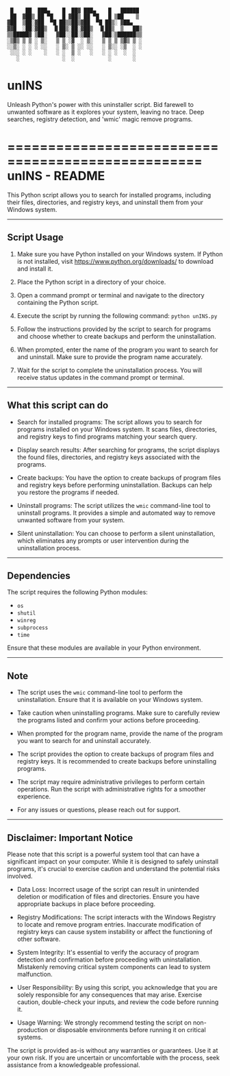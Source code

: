      █    ██  ███▄    █  ██▓ ███▄    █   ██████ 
     ██  ▓██▒ ██ ▀█   █ ▓██▒ ██ ▀█   █ ▒██    ▒ 
    ▓██  ▒██░▓██  ▀█ ██▒▒██▒▓██  ▀█ ██▒░ ▓██▄   
    ▓▓█  ░██░▓██▒  ▐▌██▒░██░▓██▒  ▐▌██▒  ▒   ██▒
    ▒▒█████▓ ▒██░   ▓██░░██░▒██░   ▓██░▒██████▒▒
    ░▒▓▒ ▒ ▒ ░ ▒░   ▒ ▒ ░▓  ░ ▒░   ▒ ▒ ▒ ▒▓▒ ▒ ░
    ░░▒░ ░ ░ ░ ░░   ░ ▒░ ▒ ░░ ░░   ░ ▒░░ ░▒  ░ ░
     ░░░ ░ ░    ░   ░ ░  ▒ ░   ░   ░ ░ ░  ░  ░  
       ░              ░  ░           ░       ░  
                                                

# unINS
Unleash Python's power with this uninstaller script. Bid farewell to unwanted software as it explores your system, leaving no trace. Deep searches, registry detection, and 'wmic' magic remove programs.

==================================================
unINS - README
==================================================

This Python script allows you to search for installed programs, including their files, directories, and registry keys, and uninstall them from your Windows system.

---------------------------------------------------------------------------
Script Usage
---------------------------------------------------------------------------

1. Make sure you have Python installed on your Windows system. If Python is not installed, visit https://www.python.org/downloads/ to download and install it.

2. Place the Python script in a directory of your choice.

3. Open a command prompt or terminal and navigate to the directory containing the Python script.

4. Execute the script by running the following command: `python unINS.py`

5. Follow the instructions provided by the script to search for programs and choose whether to create backups and perform the uninstallation.

6. When prompted, enter the name of the program you want to search for and uninstall. Make sure to provide the program name accurately.

7. Wait for the script to complete the uninstallation process. You will receive status updates in the command prompt or terminal.

---------------------------------------------------------------------------
What this script can do
---------------------------------------------------------------------------

- Search for installed programs: The script allows you to search for programs installed on your Windows system. It scans files, directories, and registry keys to find programs matching your search query.

- Display search results: After searching for programs, the script displays the found files, directories, and registry keys associated with the programs.

- Create backups: You have the option to create backups of program files and registry keys before performing uninstallation. Backups can help you restore the programs if needed.

- Uninstall programs: The script utilizes the `wmic` command-line tool to uninstall programs. It provides a simple and automated way to remove unwanted software from your system.

- Silent uninstallation: You can choose to perform a silent uninstallation, which eliminates any prompts or user intervention during the uninstallation process.

---------------------------------------------------------------------------
Dependencies
---------------------------------------------------------------------------

The script requires the following Python modules:

- `os`
- `shutil`
- `winreg`
- `subprocess`
- `time`

Ensure that these modules are available in your Python environment.

---------------------------------------------------------------------------
Note
---------------------------------------------------------------------------

- The script uses the `wmic` command-line tool to perform the uninstallation. Ensure that it is available on your Windows system.

- Take caution when uninstalling programs. Make sure to carefully review the programs listed and confirm your actions before proceeding.

- When prompted for the program name, provide the name of the program you want to search for and uninstall accurately.

- The script provides the option to create backups of program files and registry keys. It is recommended to create backups before uninstalling programs.

- The script may require administrative privileges to perform certain operations. Run the script with administrative rights for a smoother experience.

- For any issues or questions, please reach out for support.

---------------------------------------------------------------------------
Disclaimer: Important Notice
---------------------------------------------------------------------------

Please note that this script is a powerful system tool that can have a significant impact on your computer. While it is designed to safely uninstall programs, it's crucial to exercise caution and understand the potential risks involved.

- Data Loss: Incorrect usage of the script can result in unintended deletion or modification of files and directories. Ensure you have appropriate backups in place before proceeding.

- Registry Modifications: The script interacts with the Windows Registry to locate and remove program entries. Inaccurate modification of registry keys can cause system instability or affect the functioning of other software.

- System Integrity: It's essential to verify the accuracy of program detection and confirmation before proceeding with uninstallation. Mistakenly removing critical system components can lead to system malfunction.

- User Responsibility: By using this script, you acknowledge that you are solely responsible for any consequences that may arise. Exercise caution, double-check your inputs, and review the code before running it.

- Usage Warning: We strongly recommend testing the script on non-production or disposable environments before running it on critical systems.

The script is provided as-is without any warranties or guarantees. Use it at your own risk. If you are uncertain or uncomfortable with the process, seek assistance from a knowledgeable professional.
